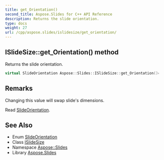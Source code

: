 ```yaml
---
title: get_Orientation()
second_title: Aspose.Slides for C++ API Reference
description: Returns the slide orientation.
type: docs
weight: 27
url: /cpp/aspose.slides/islidesize/get_orientation/
---
```

## ISlideSize::get_Orientation() method


Returns the slide orientation.

```cpp
virtual SlideOrientation Aspose::Slides::ISlideSize::get_Orientation()=0
```

## Remarks


Changing this value will swap slide's dimensions.

Read [SlideOrientation](../../slideorientation/). 
## See Also

* Enum [SlideOrientation](../slideorientation/)
* Class [ISlideSize](./)
* Namespace [Aspose::Slides](../)
* Library [Aspose.Slides](../../)